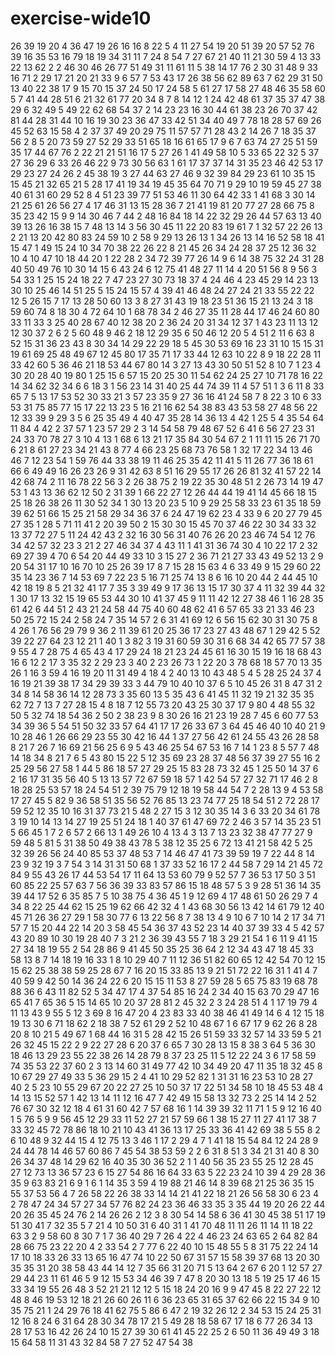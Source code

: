 # exercise-wide10
26
39
19
20
4
36
47
19
26
16
16
8
22
5
4
11
27
54
19
20
51
39
20
57
52
76
39
16
35
53
16
79
18
19
34
31
11
7
24
8
54
7
27
67
21
40
11
21
30
59
4
13
33
22
13
62
2
2
46
30
46
26
77
51
49
31
11
61
11
5
38
14
17
76
2
30
31
48
9
33
16
71
2
29
17
21
20
21
33
9
6
57
7
53
43
17
26
38
56
62
89
63
7
62
29
31
50
13
40
22
38
17
9
15
70
15
37
24
50
17
24
58
5
61
27
17
58
27
48
46
35
58
60
5
7
41
44
28
51
6
21
32
61
77
20
34
8
7
8
14
12
1
24
42
48
61
37
35
37
47
38
29
6
32
49
5
49
22
62
68
54
37
2
14
23
23
16
30
44
61
38
23
26
70
37
42
81
44
28
31
44
10
16
19
30
23
36
47
33
42
51
34
40
49
7
78
18
28
57
69
26
45
52
63
15
58
4
2
37
37
49
20
29
75
11
57
57
71
28
43
2
14
26
7
18
35
37
56
2
8
5
20
73
59
27
52
29
33
51
65
18
16
61
65
17
9
6
7
63
74
27
25
51
59
35
17
44
67
76
2
22
21
21
51
16
17
5
27
26
1
41
49
58
10
5
33
65
22
32
5
37
27
36
29
6
33
26
46
22
9
73
30
56
63
1
61
17
37
37
14
31
35
23
46
42
53
17
29
23
27
24
26
2
45
38
19
3
27
44
63
27
46
9
32
39
84
29
23
61
10
35
15
15
45
21
32
65
21
5
28
17
41
19
34
19
45
35
64
70
71
9
29
10
19
59
45
27
38
40
61
31
60
29
52
8
4
51
23
39
77
51
53
46
11
30
64
42
33
1
41
68
3
30
14
21
25
61
26
56
27
4
17
46
31
13
15
28
36
7
21
41
19
81
20
77
27
28
66
75
8
35
23
42
15
9
9
14
30
46
7
44
2
48
16
84
18
14
22
32
29
26
44
57
63
13
40
39
13
26
16
38
15
7
48
13
14
3
56
30
45
11
22
20
83
19
61
7
1
32
57
22
26
13
2
21
13
20
42
80
83
24
59
10
2
58
9
29
13
26
13
1
34
26
13
14
16
52
58
18
41
15
47
1
49
15
24
10
34
70
38
22
26
22
8
21
45
26
34
24
28
37
25
12
36
32
10
4
10
47
10
18
44
20
1
22
28
2
34
72
39
77
26
14
9
6
14
38
75
32
24
31
28
40
50
49
76
10
30
14
15
6
43
24
6
12
75
41
48
27
11
14
4
20
51
56
8
9
56
3
54
33
1
25
15
24
18
22
7
47
23
27
30
73
18
37
4
24
46
4
23
45
29
14
23
13
30
10
25
46
14
51
25
5
15
24
15
57
4
39
41
46
48
24
27
24
21
33
55
22
22
12
5
26
15
7
17
13
28
50
60
13
3
8
27
31
43
19
18
23
51
36
15
21
13
24
3
18
59
60
74
8
18
30
4
72
64
10
1
68
78
34
2
46
27
35
11
28
44
17
46
24
60
80
33
11
33
3
25
40
28
67
40
12
38
20
2
36
24
20
31
34
12
37
1
43
23
11
13
12
12
30
37
2
6
2
5
60
48
9
46
2
18
12
29
35
6
50
46
12
20
5
4
51
2
11
6
63
8
52
15
31
36
23
43
8
30
34
14
29
22
29
18
5
45
30
53
69
16
23
31
10
15
15
31
19
61
69
25
48
49
67
12
45
80
17
35
71
17
33
44
12
63
10
22
8
9
18
22
28
11
33
42
60
5
36
46
21
18
53
44
67
80
14
3
27
13
43
30
50
51
52
8
10
7
1
23
4
30
20
28
40
19
80
1
25
15
6
57
15
20
25
30
11
54
62
24
25
27
10
71
78
16
22
14
34
62
32
34
6
6
18
3
1
56
23
14
31
40
25
44
74
39
11
4
57
51
1
3
6
11
8
33
65
7
5
13
17
53
52
30
33
21
3
57
23
35
9
27
36
16
41
24
58
7
8
22
3
10
6
33
53
31
75
85
77
15
17
22
13
23
5
16
21
16
62
54
38
83
43
53
58
27
48
56
22
12
33
39
9
29
3
5
6
25
35
49
4
40
47
35
28
14
36
13
4
42
1
25
5
4
35
54
64
11
84
4
42
2
37
57
1
23
57
29
2
3
14
54
58
79
48
67
52
6
41
6
56
27
23
31
24
33
70
78
27
3
10
4
13
1
68
6
13
21
17
35
84
30
54
67
2
1
11
11
15
26
71
70
6
21
8
61
27
23
34
21
43
8
77
4
66
23
25
68
73
76
58
1
32
17
22
34
13
46
46
7
12
23
54
1
59
76
44
33
38
19
11
46
25
35
42
11
41
5
11
26
77
36
18
61
66
6
49
49
16
26
23
26
9
31
42
63
8
51
16
29
55
17
26
26
81
32
41
57
22
14
42
68
74
2
11
16
78
22
56
3
2
26
38
75
2
19
22
35
30
48
51
2
26
73
14
19
47
53
1
43
13
36
62
12
50
2
31
39
1
66
22
27
12
26
44
44
19
41
14
45
66
18
15
25
18
26
38
26
11
30
52
34
1
30
13
20
23
5
10
9
29
25
58
33
23
61
35
18
59
39
62
51
66
15
25
21
58
29
34
36
37
6
24
47
19
62
23
4
33
9
6
20
27
79
45
27
35
1
28
5
71
11
41
2
20
39
50
2
15
30
30
15
45
70
37
46
22
30
34
33
32
13
37
72
27
5
11
24
42
43
2
32
16
30
56
31
40
76
26
20
23
46
74
54
12
76
34
42
57
32
23
3
21
2
27
46
34
37
4
43
11
1
41
31
36
74
30
4
10
22
17
2
32
69
27
39
4
70
6
54
20
44
49
33
10
3
15
27
2
36
71
21
27
33
43
49
52
13
2
9
20
54
31
17
10
16
70
10
25
26
39
17
8
7
15
28
15
63
4
6
33
49
9
15
29
60
22
35
14
23
36
7
14
53
69
7
22
23
5
16
71
25
74
13
8
6
16
10
20
44
2
44
45
10
42
18
19
8
5
21
32
41
17
7
35
3
39
49
9
17
36
13
15
17
30
37
4
11
32
39
44
32
1
30
17
13
32
15
19
65
53
44
30
10
41
37
45
9
11
11
42
12
27
38
46
1
16
28
35
61
42
6
44
51
2
43
21
24
58
44
75
40
60
48
62
41
6
57
65
33
21
33
46
23
50
25
72
15
24
2
58
24
7
35
14
57
2
6
31
41
69
12
6
56
15
62
30
31
30
75
8
4
26
1
76
56
29
79
9
36
2
11
39
61
20
25
36
17
23
27
43
48
67
1
29
42
5
52
39
22
27
64
23
12
21
1
40
1
3
82
3
19
31
60
59
30
31
6
68
34
42
65
77
57
38
9
55
4
7
28
75
4
65
43
4
17
29
24
18
21
23
24
45
61
16
30
15
19
16
18
68
43
16
6
12
2
17
3
35
32
2
29
23
3
40
2
23
26
73
1
22
20
3
78
68
18
57
70
13
35
26
1
16
3
59
4
16
19
20
11
31
49
4
18
4
2
40
13
10
43
48
5
4
5
28
25
24
37
4
16
19
21
39
38
17
34
29
39
33
3
44
79
10
40
10
37
6
5
10
45
26
31
8
47
31
2
34
8
14
58
36
14
12
28
73
3
35
60
13
5
35
43
6
41
45
11
32
19
21
32
35
35
62
72
7
13
7
27
28
15
4
8
18
7
12
55
73
20
43
25
30
37
17
9
80
4
48
55
32
50
5
32
74
18
54
36
2
50
2
38
23
9
8
30
26
16
21
23
19
28
7
45
6
60
77
53
34
39
36
5
54
51
50
32
33
57
64
41
17
17
26
33
67
3
64
45
46
40
10
40
21
9
10
28
46
1
26
66
29
23
55
30
42
16
44
1
37
27
56
42
61
24
55
43
26
28
58
8
21
7
26
7
16
69
21
56
25
6
9
5
43
46
25
54
67
53
16
7
14
1
23
8
5
57
7
48
14
18
34
8
21
7
6
5
43
80
15
22
5
12
35
69
23
28
37
48
56
37
39
27
55
16
2
25
29
56
27
58
1
44
5
86
18
57
27
29
25
15
83
28
73
32
45
1
25
50
14
37
6
2
16
17
31
35
56
40
5
13
13
57
72
67
59
18
57
1
42
54
57
27
32
71
17
46
2
8
18
28
25
53
57
18
24
54
51
2
39
75
79
12
18
19
58
44
54
7
2
28
13
9
4
53
58
17
27
45
5
82
9
36
58
51
35
56
52
76
85
13
23
74
77
25
18
54
51
2
72
28
17
59
52
12
35
10
16
31
37
73
21
5
48
2
27
15
3
12
30
35
14
3
6
33
20
34
61
78
3
19
10
14
13
14
27
19
25
51
24
18
1
40
37
61
47
69
72
2
46
3
57
14
35
23
51
5
66
45
1
7
2
6
57
2
66
13
1
49
26
10
4
13
4
3
13
7
13
23
32
38
47
77
27
9
59
48
5
81
5
31
38
50
49
38
43
78
5
38
12
35
25
6
72
13
41
21
58
42
5
25
32
39
26
56
24
40
85
53
37
48
53
7
14
46
47
41
73
39
59
19
7
22
44
8
14
23
9
32
19
3
7
54
3
14
31
31
50
68
1
37
33
52
16
17
2
44
58
7
29
14
21
45
72
84
9
55
43
26
17
44
53
54
17
11
64
13
53
60
79
9
52
57
7
36
53
17
50
3
51
60
85
22
25
57
63
7
56
36
39
33
83
57
86
15
18
48
57
5
3
9
28
51
36
14
35
39
44
17
52
6
35
85
7
5
10
38
75
4
36
45
1
9
12
69
4
17
48
61
50
26
29
7
4
34
8
22
25
44
62
15
25
19
62
66
42
32
4
1
43
68
30
56
13
42
14
61
79
12
40
45
71
26
36
27
29
1
58
30
77
6
13
22
56
8
7
38
13
4
9
10
6
7
10
14
2
17
34
71
57
7
15
20
44
22
14
20
3
58
45
54
36
37
43
52
23
14
40
37
39
33
4
5
42
57
43
20
89
10
30
19
28
40
7
3
21
2
36
39
43
55
7
18
3
29
21
54
1
6
11
9
41
15
27
34
18
19
55
2
54
28
86
9
41
45
50
35
25
36
64
2
12
34
43
47
18
45
33
58
13
8
7
14
18
19
16
33
1
8
10
29
40
7
11
12
36
51
82
60
65
12
42
54
70
12
15
15
62
25
38
38
59
25
28
67
7
16
20
15
33
85
13
9
21
51
72
22
16
31
1
41
4
7
40
59
9
42
50
14
36
24
22
6
20
15
15
11
53
8
27
59
28
5
65
75
83
19
68
78
88
36
6
43
11
82
52
5
34
47
17
4
37
54
85
16
24
2
34
40
15
63
70
29
47
16
65
41
7
65
36
5
15
14
65
10
20
37
28
81
2
45
32
2
3
24
28
51
4
1
17
19
79
4
11
13
43
9
55
5
12
3
69
8
16
47
20
4
23
83
33
40
38
46
41
49
14
6
4
12
15
18
19
13
30
6
71
18
62
2
18
38
7
52
61
29
2
52
10
48
67
1
6
67
17
9
62
26
8
28
20
8
10
21
5
49
67
1
68
44
16
31
5
28
42
15
26
51
59
33
32
57
14
33
59
5
21
26
32
45
15
22
2
9
22
27
28
6
20
37
6
65
7
30
28
13
15
8
38
3
64
5
36
30
18
46
13
29
23
55
22
38
26
14
28
79
8
37
23
25
11
5
12
22
24
3
6
17
58
59
74
35
53
22
37
60
2
3
13
14
60
31
49
77
42
10
34
49
20
47
11
35
18
32
45
8
10
67
29
27
49
33
5
36
29
15
2
4
41
10
29
52
82
1
31
31
16
23
53
10
28
27
40
2
5
23
10
55
29
67
20
22
27
25
10
50
37
17
22
51
34
58
10
18
45
53
48
4
14
13
15
52
57
1
42
13
14
11
12
16
47
7
42
49
15
58
13
32
73
2
25
14
14
2
52
76
67
30
32
12
18
4
61
31
60
42
7
57
68
16
1
14
39
39
32
11
71
1
5
9
12
16
40
1
5
76
5
9
9
56
45
12
29
33
11
52
27
21
57
59
66
1
38
15
27
11
27
41
17
38
7
33
32
45
72
78
86
18
10
21
10
43
41
36
13
17
25
33
36
41
42
69
38
5
55
8
2
6
10
48
9
32
44
15
4
12
75
13
3
46
1
17
2
29
4
7
1
41
18
15
54
84
12
24
28
9
24
44
78
14
46
57
60
86
7
45
54
38
53
59
2
2
6
31
8
51
3
34
21
31
40
8
30
26
34
37
48
14
29
62
16
40
35
30
36
52
2
1
1
40
56
35
23
55
25
12
28
45
27
12
73
13
36
57
23
6
15
27
54
86
16
64
33
63
5
22
23
24
10
39
4
29
28
36
35
9
63
83
21
6
9
1
6
1
14
35
3
59
4
19
88
21
46
14
8
39
68
21
25
36
35
15
55
37
53
56
4
7
26
58
22
26
38
33
14
14
21
41
22
18
21
26
56
58
30
6
23
4
2
78
47
24
34
57
27
34
57
76
82
24
23
36
46
33
35
3
35
44
19
20
26
22
44
20
26
35
45
24
76
2
14
26
26
2
12
3
8
30
54
14
58
6
36
41
30
45
38
51
17
19
51
30
41
7
32
35
5
7
21
4
10
50
31
6
40
31
1
41
70
48
11
11
26
11
14
11
18
22
63
3
2
9
58
60
8
30
7
1
7
36
40
29
7
26
4
22
4
46
23
24
63
65
2
64
82
84
28
66
75
23
22
20
4
2
33
54
2
7
77
6
22
40
10
15
48
55
5
8
31
75
22
24
14
17
10
18
33
26
33
13
65
16
47
74
10
22
50
67
31
57
15
58
39
37
68
13
20
30
35
35
31
20
38
58
43
44
14
12
7
35
66
31
20
71
5
13
64
2
67
6
20
1
12
57
27
29
44
23
11
61
46
5
9
12
15
53
34
46
39
7
47
8
20
30
13
18
5
19
25
17
46
15
33
34
19
55
26
48
3
52
21
21
12
12
5
15
18
24
20
16
9
9
47
45
8
22
27
22
12
48
8
46
19
53
12
18
21
26
60
26
11
6
36
23
65
31
65
37
62
66
22
15
34
9
10
35
75
21
1
24
29
76
18
41
62
75
5
86
6
47
2
19
32
26
12
2
34
53
15
24
25
31
12
16
8
24
6
31
64
28
30
34
78
17
21
5
49
28
18
58
67
17
18
6
77
26
34
13
28
17
53
16
42
26
24
10
15
27
39
30
61
41
45
22
25
2
6
50
11
36
49
49
3
18
15
64
58
11
31
43
32
84
58
7
27
52
47
54
38
